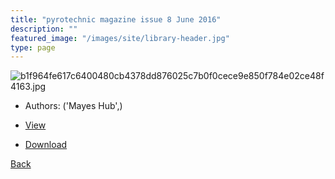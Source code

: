 ```yaml
---
title: "pyrotechnic magazine issue 8 June 2016"
description: ""
featured_image: "/images/site/library-header.jpg"
type: page
---
```


![b1f964fe617c6400480cb4378dd876025c7b0f0cece9e850f784e02ce48f4163.jpg](https://drive.google.com/uc?export=view&id=1ciElojrnvFG8O2hWJAi7nXHrPgg6qpl4)
* Authors: ('Mayes Hub',)
* [View](https://drive.google.com/uc?export=view&id=1zGjBAjH8eyCHNhPt7zXtwrtXRjfopG29)

* [Download](https://drive.google.com/uc?export=download&id=1zGjBAjH8eyCHNhPt7zXtwrtXRjfopG29)

[Back](http://localhost:1313/library/ebooks/
)